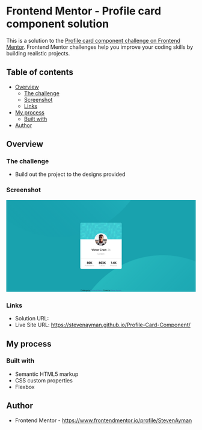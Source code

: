 # Frontend Mentor - Profile card component solution

This is a solution to the [Profile card component challenge on Frontend Mentor](https://www.frontendmentor.io/challenges/profile-card-component-cfArpWshJ). Frontend Mentor challenges help you improve your coding skills by building realistic projects. 

## Table of contents

- [Overview](#overview)
  - [The challenge](#the-challenge)
  - [Screenshot](#screenshot)
  - [Links](#links)
- [My process](#my-process)
  - [Built with](#built-with)
- [Author](#author)


## Overview

### The challenge

- Build out the project to the designs provided

### Screenshot

![](./design/desktop-design.png)


### Links

- Solution URL: 
- Live Site URL: https://stevenayman.github.io/Profile-Card-Component/

## My process

### Built with

- Semantic HTML5 markup
- CSS custom properties
- Flexbox

## Author

- Frontend Mentor - https://www.frontendmentor.io/profile/StevenAyman
